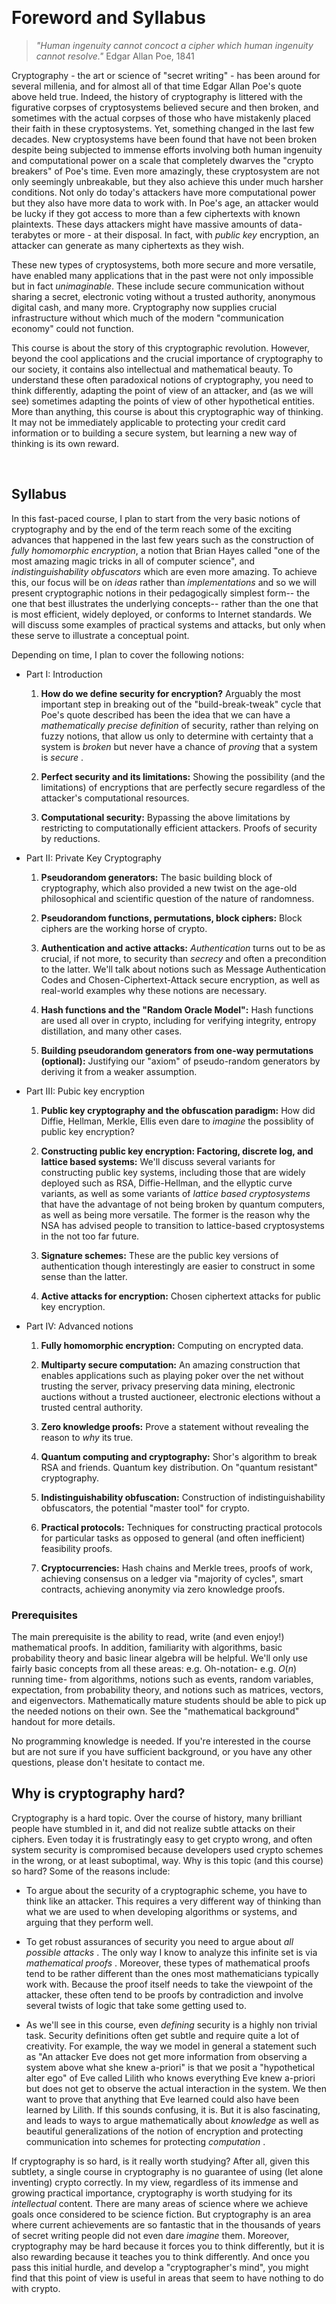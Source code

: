 
 

# Foreword and Syllabus


>   *"Human ingenuity cannot concoct a cipher which human ingenuity cannot
>   resolve."* Edgar Allan Poe, 1841

Cryptography - the art or science of "secret writing" - has been around for
several millenia, and for almost all of that time Edgar Allan Poe's quote above
held true. Indeed, the history of cryptography is littered with the figurative
corpses of cryptosystems believed secure and then broken, and sometimes with the
actual corpses of those who have mistakenly placed their faith in these
cryptosystems. Yet, something changed in the last few decades. New cryptosystems
have been found that have not been broken despite being subjected to immense
efforts involving both human ingenuity and computational power on a scale that
completely dwarves the "crypto breakers" of Poe's time. Even more amazingly,
these cryptosystem are not only seemingly unbreakable, but they also achieve
this under much harsher conditions. Not only do today's attackers have more
computational power but they also have more data to work with. In Poe's age, an
attacker would be lucky if they got access to more than a few ciphertexts with
known plaintexts. These days attackers might have massive amounts of data-
terabytes or more - at their disposal. In fact, with *public key* encryption,
an attacker can generate as many ciphertexts as they wish.

These new types of cryptosystems, both more secure and more versatile, have
enabled many applications that in the past were not only impossible but in fact
*unimaginable*. These include secure communication without sharing a secret,
electronic voting without a trusted authority, anonymous digital cash, and many
more. Cryptography now supplies crucial infrastructure without which much of the
modern "communication economy" could not function.

This course is about the story of this cryptographic revolution. However, beyond
the cool applications and the crucial importance of cryptography to our society,
it contains also intellectual and mathematical beauty. To understand these often
paradoxical notions of cryptography, you need to think differently, adapting the
point of view of an attacker, and (as we will see) sometimes adapting the points
of view of other hypothetical entities. More than anything, this course is about
this cryptographic way of thinking. It may not be immediately applicable to
protecting your credit card information or to building a secure system, but
learning a new way of thinking is its own reward.

 

## Syllabus

In this fast-paced course, I plan to start from the very basic notions of
cryptography and by the end of the term reach some of the exciting advances that
happened in the last few years such as the construction of *fully homomorphic
encryption*, a notion that Brian Hayes called "one of the most amazing magic
tricks in all of computer science", and *indistinguishability obfuscators* which
are even more amazing. To achieve this, our focus will be on *ideas* rather than
*implementations* and so we will present cryptographic notions in their
pedagogically simplest form-- the one that best illustrates the underlying
concepts-- rather than the one that is most efficient, widely deployed, or
conforms to Internet standards. We will discuss some examples of practical
systems and attacks, but only when these serve to illustrate a conceptual point.

Depending on time, I plan to cover the following notions:

-   Part I: Introduction

    1.  **How do we define security for encryption?** Arguably the most
        important step in breaking out of the "build-break-tweak" cycle that
        Poe's quote described has been the idea that we can have a
        *mathematically precise definition* of security, rather than relying on
        fuzzy notions, that allow us only to determine with certainty that a
        system is *broken* but never have a chance of *proving* that a system is
        *secure* .

    2.  **Perfect security and its limitations:** Showing the possibility (and
        the limitations) of encryptions that are perfectly secure regardless of the
        attacker's computational resources.

    3.  **Computational security:** Bypassing the above limitations by
        restricting to computationally efficient attackers. Proofs of security
        by reductions.

-   Part II: Private Key Cryptography

    1.  **Pseudorandom generators:** The basic building block of cryptography,
        which also provided a new twist on the age-old philosophical and
        scientific question of the nature of randomness.

    2.  **Pseudorandom functions, permutations, block ciphers:** Block ciphers
        are the working horse of crypto.

    3.  **Authentication and active attacks:** *Authentication* turns out to be
        as crucial, if not more, to security than *secrecy* and often a
        precondition to the latter. We'll talk about notions such as Message
        Authentication Codes and Chosen-Ciphertext-Attack secure encryption, as
        well as real-world examples why these notions are necessary.

    4.  **Hash functions and the "Random Oracle Model":** Hash functions are
        used all over in crypto, including for verifying integrity, entropy
        distillation, and many other cases.

    5.  **Building pseudorandom generators from one-way permutations (optional):**
        Justifying our "axiom" of pseudo-random generators by deriving it from a
        weaker assumption.

-   Part III: Pubic key encryption

    1.  **Public key cryptography and the obfuscation paradigm:** How did
        Diffie, Hellman, Merkle, Ellis even dare to *imagine* the possiblity of
        public key encryption?

    2.  **Constructing public key encryption: Factoring, discrete log, and
        lattice based systems:** We'll discuss several variants for constructing
        public key systems, including those that are widely deployed such as
        RSA, Diffie-Hellman, and the ellyptic curve variants, as well as some
        variants of *lattice based cryptosystems* that have the advantage of not
        being broken by quantum computers, as well as being more versatile. The
        former is the reason why the NSA has advised people to transition to
        lattice-based cryptosystems in the not too far future.

    3.  **Signature schemes:** These are the public key versions of
        authentication though interestingly are easier to construct in some
        sense than the latter.

    4.  **Active attacks for encryption:** Chosen ciphertext attacks for public
        key encryption.

-   Part IV: Advanced notions

    1.  **Fully homomorphic encryption:** Computing on encrypted data.

    2.  **Multiparty secure computation:** An amazing construction that enables
        applications such as playing poker over the net without trusting the
        server, privacy preserving data mining, electronic auctions without a
        trusted auctioneer, electronic elections without a trusted central
        authority.

    3.  **Zero knowledge proofs:** Prove a statement without revealing the
        reason to *why* its true.

    4.  **Quantum computing and cryptography:** Shor's algorithm to break RSA
        and friends. Quantum key distribution. On "quantum resistant" cryptography.

    5.  **Indistinguishability obfuscation:** Construction of
        indistinguishability obfuscators, the potential "master tool" for
        crypto.

    6.  **Practical protocols:** Techniques for constructing practical protocols
        for particular tasks as opposed to general (and often inefficient)
        feasibility proofs.

    7. **Cryptocurrencies:** Hash chains and Merkle trees, proofs of work, achieving consensus on a ledger  via "majority of cycles", smart contracts, achieving anonymity via zero knowledge proofs.

### Prerequisites

The main prerequisite is the ability to read, write (and even enjoy!)
mathematical proofs. In addition, familiarity with algorithms, basic probability
theory and basic linear algebra will be helpful. We'll only use fairly basic
concepts from all these areas: e.g. Oh-notation- e.g. $O(n)$ running time- from
algorithms, notions such as events, random variables, expectation, from
probability theory, and notions such as matrices, vectors, and eigenvectors.
Mathematically mature students should be able to pick up the needed notions on
their own. See the "mathematical background" handout for more details.

No programming knowledge is needed. If you're interested in the course but are
not sure if you have sufficient background, or you have any other questions,
please don't hesitate to contact me.

Why is cryptography hard?
-------------------------

Cryptography is a hard topic. Over the course of history, many brilliant people
have stumbled in it, and did not realize subtle attacks on their ciphers. Even
today it is frustratingly easy to get crypto wrong, and often system security is
compromised because developers used crypto schemes in the wrong, or at least
suboptimal, way. Why is this topic (and this course) so hard? Some of the
reasons include:

-   To argue about the security of a cryptographic scheme, you have to think
    like an attacker. This requires a very different way of thinking than what
    we are used to when developing algorithms or systems, and arguing that they
    perform well.

-   To get robust assurances of security you need to argue about *all possible
    attacks* . The only way I know to analyze this infinite set is via
    *mathematical proofs* . Moreover, these types of mathematical proofs tend to
    be rather different than the ones most mathematicians typically work with.
    Because the proof itself needs to take the viewpoint of the attacker, these
    often tend to be proofs by contradiction and involve several twists of logic
    that take some getting used to.

-   As we'll see in this course, even *defining* security is a highly non
    trivial task. Security definitions often get subtle and require quite a lot
    of creativity. For example, the way we model in general a statement such as
    "An attacker Eve does not get more information from observing a system above
    what she knew a-priori" is that we posit a "hypothetical alter ego" of Eve
    called Lilith who knows everything Eve knew a-priori but does not get to
    observe the actual interaction in the system. We then want to prove that
    anything that Eve learned could also have been learned by Lilith. If this
    sounds confusing, it is. But it is also fascinating, and leads to ways to
    argue mathematically about *knowledge* as well as beautiful generalizations
    of the notion of encryption and protecting communication into schemes for
    protecting *computation* .

If cryptography is so hard, is it really worth studying? After all, given this
subtlety, a single course in cryptography is no guarantee of using (let alone
inventing) crypto correctly. In my view, regardless of its immense and growing
practical importance, cryptography is worth studying for its *intellectual*
content. There are many areas of science where we achieve goals once considered
to be science fiction. But cryptography is an area where current achievements
are so fantastic that in the thousands of years of secret writing people did not
even dare *imagine* them. Moreover, cryptography may be hard because it forces
you to think differently, but it is also rewarding because it teaches you to
think differently. And once you pass this initial hurdle, and develop a
"cryptographer's mind", you might find that this point of view is useful in
areas that seem to have nothing to do with crypto.
